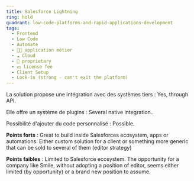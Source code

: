 ```yaml
---
title: Salesforce Lightning
ring: hold
quadrant: low-code-platforms-and-rapid-applications-development
tags:
  - Frontend
  - Low Code
  - Automate
  - 🧑‍💻 application métier
  - ☁️ Cloud
  - 🔐 proprietary
  - 💶 license fee
  - Client Setup
  - Lock-in (strong - can't exit the platform)
---
```


La solution propose une intégration avec des systèmes tiers : Yes, through API.

Elle offre un système de plugins : Several native integration..

Possibilité d'ajouter du code personnalisé : Possible.

**Points forts** : Great to build inside Salesforces ecosystem, apps or automations. Either custom solution for a client or something more generic that can be sold to several of them (editor strategy)

**Points faibles** : Limited to Salesforce ecosystem. The opportunity for a company like Smile, without adopting a position of editor, seems either limited (by opportunity) or a brand new position to assume.
